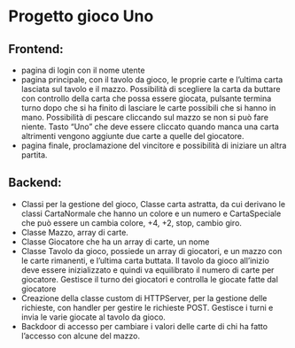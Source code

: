 # Progetto gioco Uno

## Frontend:
* pagina di login con il nome utente
* pagina principale, con il tavolo da gioco, le proprie carte e l’ultima carta lasciata sul tavolo e il mazzo. Possibilità di scegliere la carta da buttare con controllo della carta che possa essere giocata, pulsante termina turno dopo che si ha finito di lasciare le carte possibili che si hanno in mano. Possibilità di pescare cliccando sul mazzo se non si può fare niente. Tasto “Uno” che deve essere cliccato quando manca una carta altrimenti vengono aggiunte due carte a quelle del giocatore.
* pagina finale, proclamazione del vincitore e possibilità di iniziare un altra partita. 

## Backend:
* Classi per la gestione del gioco, Classe carta astratta,  da cui derivano le classi CartaNormale che hanno un colore e un numero e CartaSpeciale che può essere un cambia colore, +4, +2, stop, cambio giro. 
* Classe Mazzo, array di carte.
* Classe Giocatore che ha un  array di carte, un nome 
* Classe Tavolo da gioco, possiede un array di giocatori, e un mazzo con le carte rimanenti, e l’ultima carta buttata. Il tavolo da gioco all’inizio deve essere inizializzato e quindi va equilibrato il numero di carte per giocatore. Gestisce il turno dei giocatori e controlla le giocate fatte dal giocatore 
* Creazione della classe custom di HTTPServer, per la gestione delle richieste, con handler per gestire le richieste POST. Gestisce i turni e invia le varie giocate al tavolo da gioco. 
* Backdoor di accesso per cambiare i valori delle carte di chi ha fatto l’accesso con alcune del mazzo.
